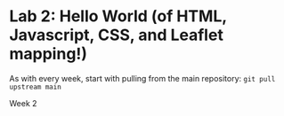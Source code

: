 # Lab 2: Hello World (of HTML, Javascript, CSS, and Leaflet mapping!)
As with every week, start with pulling from the main repository:
`git pull upstream main`

Week 2 